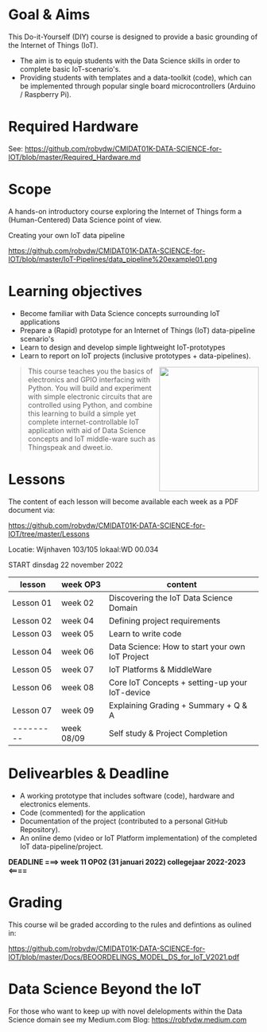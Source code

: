 # Goal & Aims
This Do-it-Yourself (DIY) course is designed to provide a basic grounding of the Internet of Things (IoT).

* The aim is to equip students with the Data Science skills in order to complete basic IoT-scenario's. 
* Providing students with templates and a data-toolkit (code), which can be implemented through popular single board microcontrollers (Arduino / Raspberry Pi).

# Required Hardware
See: https://github.com/robvdw/CMIDAT01K-DATA-SCIENCE-for-IOT/blob/master/Required_Hardware.md

# Scope
A hands-on introductory course exploring the Internet of Things form a (Human-Centered) Data Science point of view.

Creating your own IoT data pipeline 

https://github.com/robvdw/CMIDAT01K-DATA-SCIENCE-for-IOT/blob/master/IoT-Pipelines/data_pipeline%20example01.png

# Learning objectives
* Become familiar with Data Science concepts surrounding IoT applications
* Prepare a (Rapid) prototype for an Internet of Things (IoT) data-pipeline scenario's
* Learn to design and develop simple lightweight IoT-prototypes
* Learn to report on IoT projects (inclusive prototypes + data-pipelines).

<img align="right" width="200" height="250" src="https://media.s-bol.com/YynkngQW6JV2/550x678.jpg">



>This course teaches you the basics of electronics and
GPIO interfacing with Python. You will build and experiment with simple electronic
circuits that are controlled using Python, and combine this learning to build a simple yet
complete internet-controllable IoT application with aid of Data Science concepts and IoT middle-ware such as Thingspeak and dweet.io.

# Lessons
The content of each lesson will become available each week as a PDF document via: 

https://github.com/robvdw/CMIDAT01K-DATA-SCIENCE-for-IOT/tree/master/Lessons

Locatie: Wijnhaven 103/105   lokaal:WD 00.034

START dinsdag 22 november 2022

| lesson  | week OP3 | content
| ------------- | ------------- | ------------- |
Lesson 01 |  week 02	| Discovering the IoT Data Science Domain 
Lesson 02 |  week 04 	| Defining project requirements 
Lesson 03 |  week 05 	| Learn to write code
Lesson 04 |  week 06 	| Data Science: How to start your own IoT Project
Lesson 05 |  week 07 	| IoT Platforms & MiddleWare
Lesson 06 |  week 08 	| Core IoT Concepts + setting-up your IoT-device
Lesson 07 |  week 09 	| Explaining Grading + Summary + Q & A
--------- |  week 08/09 	| Self study & Project Completion

# Delivearbles & Deadline
* A working prototype that includes software (code), hardware and electronics elements.
* Code (commented) for the application
* Documentation of the project (contributed to a personal GitHub Repository).
* An online demo (video or IoT Platform implementation) of the completed IoT data-pipeline/project.

__DEADLINE ===> week 11 OP02  (31  januari 2022) collegejaar 2022-2023 <====__

# Grading
This course wil be graded according to the rules and defintions as oulined in: 

https://github.com/robvdw/CMIDAT01K-DATA-SCIENCE-for-IOT/blob/master/Docs/BEOORDELINGS_MODEL_DS_for_IoT_V2021.pdf

# Data Science Beyond the IoT
For those who want to keep up with novel delelopments within the Data Science domain see my Medium.com Blog: https://robfvdw.medium.com

